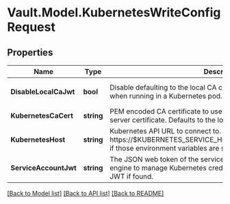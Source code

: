 # Vault.Model.KubernetesWriteConfigRequest

## Properties

Name | Type | Description | Notes
------------ | ------------- | ------------- | -------------
**DisableLocalCaJwt** | **bool** | Disable defaulting to the local CA certificate and service account JWT when running in a Kubernetes pod. | [optional] [default to false]
**KubernetesCaCert** | **string** | PEM encoded CA certificate to use to verify the Kubernetes API server certificate. Defaults to the local pod&#39;s CA if found. | [optional] 
**KubernetesHost** | **string** | Kubernetes API URL to connect to. Defaults to https://$KUBERNETES_SERVICE_HOST:KUBERNETES_SERVICE_PORT if those environment variables are set. | [optional] 
**ServiceAccountJwt** | **string** | The JSON web token of the service account used by the secret engine to manage Kubernetes credentials. Defaults to the local pod&#39;s JWT if found. | [optional] 

[[Back to Model list]](../README.md#documentation-for-models) [[Back to API list]](../README.md#documentation-for-api-endpoints) [[Back to README]](../README.md)

